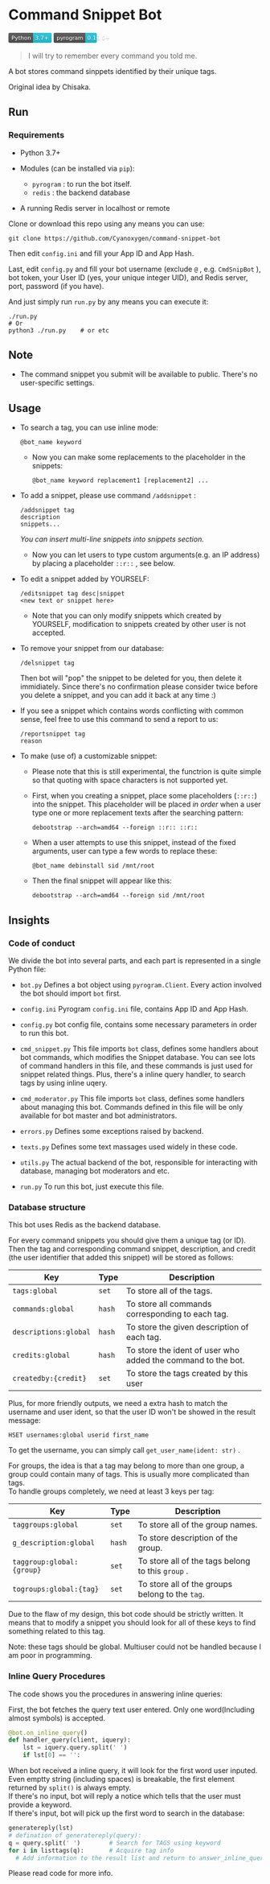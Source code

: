 # Command Snippet Bot

<svg xmlns="http://www.w3.org/2000/svg" xmlns:xlink="http://www.w3.org/1999/xlink" width="86" height="20"><linearGradient id="s" x2="0" y2="100%"><stop offset="0" stop-color="#bbb" stop-opacity=".1"/><stop offset="1" stop-opacity=".1"/></linearGradient><clipPath id="r"><rect width="86" height="20" rx="3" fill="#fff"/></clipPath><g clip-path="url(#r)"><rect width="49" height="20" fill="#555"/><rect x="49" width="37" height="20" fill="#26c6da"/><rect width="86" height="20" fill="url(#s)"/></g><g fill="#fff" text-anchor="middle" font-family="DejaVu Sans,Verdana,Geneva,sans-serif" font-size="110"><text x="255" y="150" fill="#010101" fill-opacity=".3" transform="scale(.1)" textLength="390">Python</text><text x="255" y="140" transform="scale(.1)" textLength="390">Python</text><text x="665" y="150" fill="#010101" fill-opacity=".3" transform="scale(.1)" textLength="270">3.7+</text><text x="665" y="140" transform="scale(.1)" textLength="270">3.7+</text></g></svg> <svg xmlns="http://www.w3.org/2000/svg" xmlns:xlink="http://www.w3.org/1999/xlink" width="118" height="20"><linearGradient id="s" x2="0" y2="100%"><stop offset="0" stop-color="#bbb" stop-opacity=".1"/><stop offset="1" stop-opacity=".1"/></linearGradient><clipPath id="r"><rect width="118" height="20" rx="3" fill="#fff"/></clipPath><g clip-path="url(#r)"><rect width="63" height="20" fill="#555"/><rect x="63" width="55" height="20" fill="#26c6da"/><rect width="118" height="20" fill="url(#s)"/></g><g fill="#fff" text-anchor="middle" font-family="DejaVu Sans,Verdana,Geneva,sans-serif" font-size="110"><text x="325" y="150" fill="#010101" fill-opacity=".3" transform="scale(.1)" textLength="530">pyrogram</text><text x="325" y="140" transform="scale(.1)" textLength="530">pyrogram</text><text x="895" y="150" fill="#010101" fill-opacity=".3" transform="scale(.1)" textLength="450">0.16.0+</text><text x="895" y="140" transform="scale(.1)" textLength="450">0.16.0+</text></g></svg>

> I will try to remember every command you told me.

A bot stores command sinppets identified by their unique tags.

Original idea by Chisaka.

## Run

### Requirements

- Python 3.7+
- Modules (can be installed via `pip`):

  - `pyrogram` : to run the bot itself.
  - `redis` : the backend database

- A running Redis server in localhost or remote
  
Clone or download this repo using any means you can use:

```
git clone https://github.com/Cyanoxygen/command-snippet-bot
```

Then edit `config.ini` and fill your App ID and App Hash.

Last, edit `config.py` and fill your bot username (exclude `@` , e.g. `CmdSnipBot` ), bot token, your User ID (yes, your unique integer UID), and Redis server, port, password (if you have). 

And just simply run `run.py` by any means you can execute it:

```
./run.py
# Or
python3 ./run.py    # or etc
```

## Note

- The command snippet you submit will be available to public. There's no user-specific settings.

## Usage

- To search a tag, you can use inline mode:
  
  ```@bot_name keyword```

  - Now you can make some replacements to the placeholder in the snippets:
    ```
    @bot_name keyword replacement1 [replacement2] ...
    ```
- To add a snippet, please use command `/addsnippet` :
  
  ```
  /addsnippet tag
  description
  snippets...
  ```

  _You can insert multi-line snippets into snippets section._


  - Now you can let users to type custom arguments(e.g. an IP address) by placing a placeholder `::r::` , see below.


- To edit a snippet added by YOURSELF:
  ```
  /editsnippet tag desc|snippet
  <new text or snippet here>
  ```

  - Note that you can only modify snippets which created by YOURSELF, modification to snippets created by other user is not accepted.

- To remove your snippet from our database:
  ```
  /delsnippet tag
  ```

  Then bot will "pop" the snippet to be deleted for you, then delete it immidiately.
  Since there's no confirmation please consider twice before you delete a snippet, and you can add it back at any time :)

- If you see a snippet which contains words conflicting with common sense, feel free to use this command to send a report to us:
  ```
  /reportsnippet tag
  reason
  ```

- To make (use of) a customizable snippet:
  - Please note that this is still experimental, the functrion is quite simple so that quoting with space characters is not supported yet.
  - First, when you creating a snippet, place some placeholders (`::r::`) into the snippet. This placeholder will be placed _in order_ when a user type one or more replacement texts after the searching pattern:
    ```
    debootstrap --arch=amd64 --foreign ::r:: ::r::
    ```
  - When a user attempts to use this snippet, instead of the fixed arguments, user can type a few words to replace these:
    ```
    @bot_name debinstall sid /mnt/root
    ```

  - Then the final snippet will appear like this:
    ```
    debootstrap --arch=amd64 --foreign sid /mnt/root
    ```

## Insights

### Code of conduct

We divide the bot into several parts, and each part is represented in a single Python file:

- `bot.py`
  Defines a bot object using `pyrogram.Client`. Every action involved the bot should import `bot` first.

- `config.ini`
  Pyrogram `config.ini` file, contains App ID and App Hash.

- `config.py`
  bot config file, contains some necessary parameters in order to run this bot.

- `cmd_snippet.py`
  This file imports `bot` class, defines some handlers about bot commands, which modifies the Snippet database.
  You can see lots of command handlers in this file, and these commands is just used for snippet related things. Plus, there's a inline query handler, to search tags by using inline uqery.

- `cmd_moderator.py`
  This file imports `bot` class, defines some handlers about managing this bot.
  Commands defined in this file will be only available for bot master and bot administrators.

- `errors.py`
  Defines some exceptions raised by backend.

- `texts.py`
  Defines some text massages used widely in these code.

- `utils.py`
  The actual backend of the bot, responsible for interacting with database, managing bot moderators and etc.

- `run.py`
  To run this bot, just execute this file.

### Database structure

This bot uses Redis as the backend database.

For every command snippets you should give them a unique tag (or ID). Then the tag and corresponding command snippet, description, and credit (the user identifier that added this snippet) will be stored as follows:

| Key                   | Type   | Description                                                  |
| --------------------- | ------ | ------------------------------------------------------------ |
| `tags:global`         | `set`  | To store all of the tags.                                    |
| `commands:global`     | `hash` | To store all commands corresponding to each tag.             |
| `descriptions:global` | `hash` | To store the given description of each tag.                  |
| `credits:global`      | `hash` | To store the ident of user who added the command to the bot. |
| `createdby:{credit}`  | `set`  | To store the tags created by this user                       |

Plus, for more friendly outputs, we need a extra hash to match the username and user ident, so that the user ID won't be showed in the result message:

```redis
HSET usernames:global userid first_name
```

To get the username, you can simply call `get_user_name(ident: str)` .

For groups, the idea is that a tag may belong to more than one group, a group could contain many of tags. This is usually more complicated than tags.  
To handle groups completely, we need at least 3 keys per tag: 

| Key                       | Type   | Description                                       |
| ------------------------- | ------ | ------------------------------------------------- |
| `taggroups:global`        | `set`  | To store all of the group names.                  |
| `g_description:global`   | `hash` | To store description of the group.                |
| `taggroup:global:{group}` | `set`  | To store all of the tags belong to this `group` . |
| `togroups:global:{tag}`   | `set`  | To store all of the groups belong to the `tag`.   |

Due to the flaw of my design, this bot code should be strictly written. It means that to modify a snippet you should look for all of these keys to find something related to this tag.

Note: these tags should be global. Multiuser could not be handled because I am poor in programming.

### Inline Query Procedures

The code shows you the procedures in answering inline queries:

First, the bot fetches the query text user entered. Only one word(Including almost symbols) is accepted.

```python
@bot.on_inline_query()
def handler_query(client, iquery):
    lst = iquery.query.split(' ')  
    if lst[0] == '':
```

When bot received a inline query, it will look for the first word user inputed.    
Even emptty string (including spaces) is breakable, the first element returned by `split()` is always empty.  
If there's no input, bot will reply a notice which tells that the user must provide a keyword.  
If there's input, bot will pick up the first word to search in the database:

```python
generatereply(lst)
# defination of generatereply(query):
q = query.split(' ')        # Search for TAGS using keyword
for i in listtags(q):       # Acquire tag info
  # Add information to the result list and return to answer_inline_query()
```
Please read code for more info.

